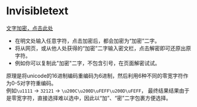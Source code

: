 # Invisibletext

[文字加密，点击此处](https://manakanemu.github.io/Invisibletext/)
* 在明文处输入任意字符，点击加密后，都会加密为“加密”二字。
* 将从网页，或从他人处获得的“加密”二字输入密文栏，点击解密即可还原出原字符。
* 例如你可以复制此"加‌‍‏​‎‎﻿‎‎﻿​​﻿﻿‍‏​‎‎‎﻿‌​‌‌​﻿‌密"二字，不包含引号，在页面解密试试。

原理是将unicode的16进制编码重编码为6进制，然后利用6种不同的零宽字符作为0-5对字符重编码。  
例如`\u1111` -> `32121` -> `\u200C\u200D\uFEFF\u200D\uFEFF`， 最终结果结果由于是零宽字符，直接选择难以选中，因此以“加”、“密”二字包裹方便选择。
